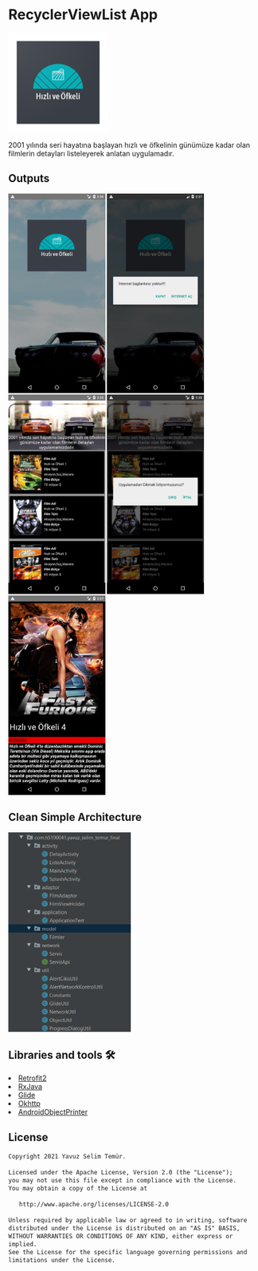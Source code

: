 # RecyclerViewList App

<p align="left">
  <img src="https://raw.githubusercontent.com/Yavuztmrrr/RecyclerViewList/main/images/laucnher.png" height="200" />
</p>

 2001 yılında seri hayatına başlayan hızlı ve öfkelinin günümüze kadar olan filmlerin detayları listeleyerek anlatan uygulamadır.

<h2 id="Outputs">Outputs</h2>
<p>
  <img height= "400"   src="https://raw.githubusercontent.com/Yavuztmrrr/RecyclerViewList/main/Screens/SplashActivity.png" alt="SS1" />
  <img height= "400"  src="https://raw.githubusercontent.com/Yavuztmrrr/RecyclerViewList/main/Screens/SplahsActivityNetwork.png" alt="SS2" />
  <img height= "400"  src="https://raw.githubusercontent.com/Yavuztmrrr/RecyclerViewList/main/Screens/ListAcivity.png" alt="SS3" />
  <img height= "400" src="https://raw.githubusercontent.com/Yavuztmrrr/RecyclerViewList/main/Screens/ListActivityAlert.png" alt="SS4" />
  <img height= "400" src="https://raw.githubusercontent.com/Yavuztmrrr/RecyclerViewList/main/Screens/DetayActivity.png" alt="SS5" />
</p>

## Clean Simple Architecture
<p align="left">
  <img src="https://raw.githubusercontent.com/Yavuztmrrr/RecyclerViewList/main/images/mvc.png" height="400" />
</p>

## Libraries and tools 🛠
<li><a href="https://github.com/square/retrofit">Retrofit2</a></li>
<li><a href="https://github.com/ReactiveX/RxJava">RxJava</a></li>
<li><a href="https://github.com/bumptech/glide">Glide</a></li>
<li><a href="https://github.com/square/okhttp">Okhttp</a></li>
<li><a href="https://github.com/cagataymuhammet/AndroidObjectPrinter">AndroidObjectPrinter</a></li>

License
--------


    Copyright 2021 Yavuz Selim Temür.

    Licensed under the Apache License, Version 2.0 (the "License");
    you may not use this file except in compliance with the License.
    You may obtain a copy of the License at

       http://www.apache.org/licenses/LICENSE-2.0

    Unless required by applicable law or agreed to in writing, software
    distributed under the License is distributed on an "AS IS" BASIS,
    WITHOUT WARRANTIES OR CONDITIONS OF ANY KIND, either express or implied.
    See the License for the specific language governing permissions and
    limitations under the License.
